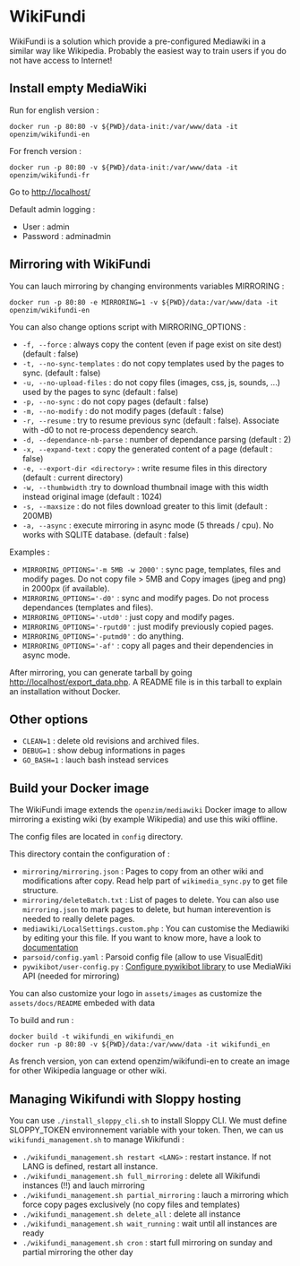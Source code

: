 WikiFundi
=========

WikiFundi is a solution which provide a pre-configured Mediawiki in a
similar way like Wikipedia. Probably the easiest way to train users if
you do not have access to Internet!

Install empty MediaWiki 
-----------------------
Run for english version :

```
docker run -p 80:80 -v ${PWD}/data-init:/var/www/data -it openzim/wikifundi-en
```

For french version :

```
docker run -p 80:80 -v ${PWD}/data-init:/var/www/data -it openzim/wikifundi-fr
```

Go to  [http://localhost/](http://localhost/)

Default admin logging :

* User : admin
* Password : adminadmin

Mirroring with WikiFundi
------------------------

You can lauch mirroring by changing environments variables MIRRORING :

`docker run -p 80:80 -e MIRRORING=1 -v ${PWD}/data:/var/www/data -it openzim/wikifundi-en`
 
You can also change options script with MIRRORING_OPTIONS : 

* `-f, --force` : always copy  the content (even if page exist on site dest) (default : false)
* `-t, --no-sync-templates` : do not copy templates used by the pages to sync. (default : false)
* `-u, --no-upload-files` : do not copy files (images, css, js, sounds, ...) used by the pages to sync (default : false)
* `-p, --no-sync` : do not copy pages (default : false)
* `-m, --no-modify` : do not modify pages (default : false)
* `-r, --resume` : try to resume previous sync (default : false). Associate with -d0 to not re-process dependency search.
* `-d, --dependance-nb-parse` : number of dependance parsing (default : 2)
* `-x, --expand-text` : copy the generated content of a page (default : false)
* `-e, --export-dir <directory>` : write resume files in this directory (default : current directory)
* `-w, --thumbwidth` :try to download thumbnail image with this width instead original image (default : 1024)
* `-s, --maxsize` : do not files download greater to this limit (default : 200MB)
* `-a, --async` : execute mirroring in async mode (5 threads / cpu). No works with SQLITE database. (default : false)
  
Examples :

* `MIRRORING_OPTIONS='-m 5MB -w 2000'` : sync page, templates, files and modify pages. Do not copy file > 5MB and Copy images (jpeg and png) in 2000px (if available).
* `MIRRORING_OPTIONS='-d0'` : sync and modify pages. Do not process dependances (templates and files).
* `MIRRORING_OPTIONS='-utd0'` : just copy and modify pages.
* `MIRRORING_OPTIONS='-rputd0'` : just modify previously copied pages. 
* `MIRRORING_OPTIONS='-putmd0'` : do anything.
* `MIRRORING_OPTIONS='-af'` : copy all pages and their dependencies in async mode.
 
After mirroring, you can generate tarball by going [http://localhost/export_data.php](http://localhost/export_data.php). A README file is in this tarball to explain an installation without Docker.

Other options
-------------

* `CLEAN=1` : delete old revisions and archived files. 
* `DEBUG=1` : show debug informations in pages
* `GO_BASH=1` : lauch bash instead services

Build your Docker image
-----------------------
The WikiFundi image extends the `openzim/mediawiki` Docker image to
allow mirroring a existing wiki (by example Wikipedia) and
use this wiki offline.

The config files are located in `config` directory.

This directory contain the configuration of :

* `mirroring/mirroring.json` : 
    Pages to copy from an other wiki and modifications after copy. 
    Read help part of `wikimedia_sync.py` to get file structure.
* `mirroring/deleteBatch.txt` :
    List of pages to delete. You can also use `mirroring.json` to mark pages to delete, but human interevention is needed to really delete pages.
* `mediawiki/LocalSettings.custom.php` : 
    You can customise the Mediawiki by editing your this file. 
    If you want to know more, have a look to [documentation](https://www.mediawiki.org/wiki/Manual:LocalSettings.php)
* `parsoid/config.yaml` :
    Parsoid config file (allow to use VisualEdit)
* `pywikibot/user-config.py` :
    [Configure pywikibot library](https://www.mediawiki.org/wiki/Manual:Pywikibot/user-config.py) to use MediaWiki API (needed for mirroring)

You can also customize your logo in `assets/images` as customize the `assets/docs/README` embeded with data 

To build and run :

```
docker build -t wikifundi_en wikifundi_en 
docker run -p 80:80 -v ${PWD}/data:/var/www/data -it wikifundi_en
```
As french version, yon can extend openzim/wikifundi-en to create an image for other Wikipedia language or other wiki.

Managing Wikifundi with Sloppy hosting
--------------------------------------
You can use `./install_sloppy_cli.sh` to install Sloppy CLI. We must define SLOPPY_TOKEN environnement variable with your token. Then, we can us `wikifundi_management.sh` to manage Wikifundi :

* `./wikifundi_management.sh restart <LANG>` : restart <LANG> instance. If not LANG is defined, restart all instance.
* `./wikifundi_management.sh full_mirroring` : delete all Wikifundi instances (!!) and lauch mirroring
* `./wikifundi_management.sh partial_mirroring` : lauch a mirroring which force copy pages exclusively (no copy files and templates)
* `./wikifundi_management.sh delete_all` : delete all instance
* `./wikifundi_management.sh wait_running` : wait until all instances are ready 
* `./wikifundi_management.sh cron` : start full mirroring on sunday and partial mirroring the other day
